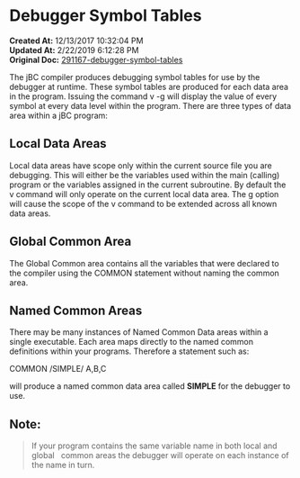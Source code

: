 # Debugger Symbol Tables

**Created At:** 12/13/2017 10:32:04 PM  
**Updated At:** 2/22/2019 6:12:28 PM  
**Original Doc:** [291167-debugger-symbol-tables](https://docs.jbase.com/41693-debugger/291167-debugger-symbol-tables)  


The jBC compiler produces debugging symbol tables for use by the debugger at runtime. These symbol tables are produced for each data area in the program. Issuing the command v -g will display the value of every symbol at every data level within the program. There are three types of data area within a jBC program:



## **Local Data Areas**

Local data areas have scope only within the current source file you are debugging. This will either be the variables used within the main (calling) program or the variables assigned in the current subroutine. By default the v command will only operate on the current local data area. The g option will cause the scope of the v command to be extended across all known data areas.



## **Global Common Area**

The Global Common area contains all the variables that were declared to the compiler using the COMMON statement without naming the common area.



## **Named Common Areas**

There may be many instances of Named Common Data areas within a single executable. Each area maps directly to the named common definitions within your programs. Therefore a statement such as:

COMMON /SIMPLE/ A,B,C

will produce a named common data area called **SIMPLE** for the debugger to use.



## Note:


> If your program contains the same variable name in both local and global   common areas the debugger will operate on each instance of the name in turn.

